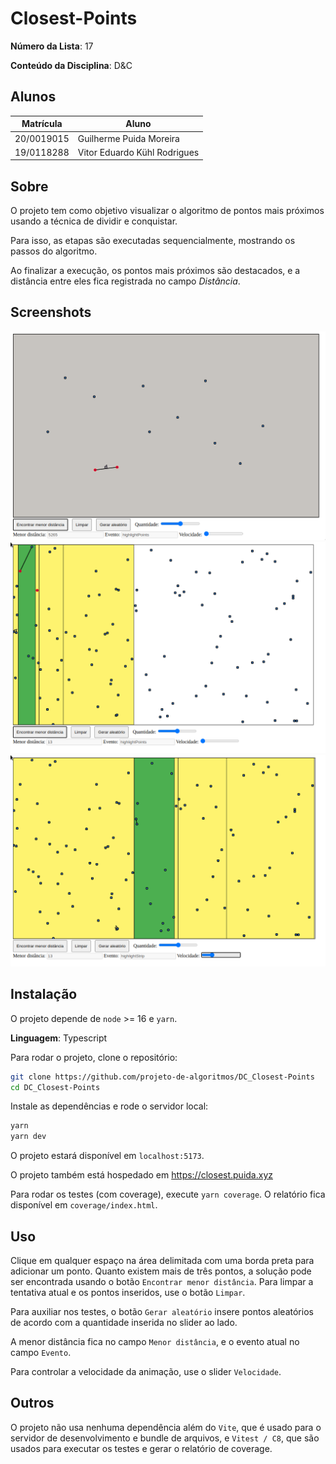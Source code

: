 # Closest-Points

**Número da Lista**: 17

**Conteúdo da Disciplina**: D&C

## Alunos

|Matrícula | Aluno |
| -- | -- |
| 20/0019015 | Guilherme Puida Moreira |
| 19/0118288 | Vitor Eduardo Kühl Rodrigues |

## Sobre 

O projeto tem como objetivo visualizar o algoritmo de pontos mais próximos usando a técnica de dividir e conquistar.

Para isso, as etapas são executadas sequencialmente, mostrando os passos do algoritmo.

Ao finalizar a execução, os pontos mais próximos são destacados, e a distância entre eles fica registrada no campo _Distância_.


## Screenshots

![Alt Text](/media/capture1.png)
![Alt Text](/media/capture2.png)
![Alt Text](/media/capture3.png)

## Instalação 

O projeto depende de `node` >= 16 e `yarn`.

**Linguagem**: Typescript 

Para rodar o projeto, clone o repositório:

```bash
git clone https://github.com/projeto-de-algoritmos/DC_Closest-Points
cd DC_Closest-Points
```

Instale as dependências e rode o servidor local:

```bash
yarn
yarn dev
```

O projeto estará disponível em `localhost:5173`.

O projeto também está hospedado em https://closest.puida.xyz

Para rodar os testes (com coverage), execute `yarn coverage`. O relatório fica disponível em `coverage/index.html`.

## Uso 

Clique em qualquer espaço na área delimitada com uma borda preta para adicionar um ponto.
Quanto existem mais de três pontos, a solução pode ser encontrada usando o botão `Encontrar menor distância`.
Para limpar a tentativa atual e os pontos inseridos, use o botão `Limpar`.

Para auxiliar nos testes, o botão `Gerar aleatório` insere pontos aleatórios de acordo com a quantidade inserida no slider ao lado.

A menor distância fica no campo `Menor distância`, e o evento atual no campo `Evento`.

Para controlar a velocidade da animação, use o slider `Velocidade`.

## Outros 

O projeto não usa nenhuma dependência além do `Vite`, que é usado para o servidor de desenvolvimento e bundle de arquivos, e `Vitest / C8`, que são usados para executar os testes e gerar o relatório de coverage.



